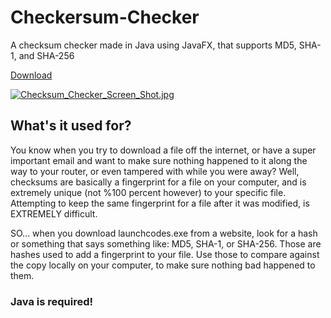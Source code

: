 # Checkersum-Checker
A checksum checker made in Java using JavaFX, that supports MD5, SHA-1, and SHA-256

<!-- Place this tag where you want the button to render. -->
<a class="github-button" href="https://github.com/TheRedSpy15/The-Trail/archive/master.zip" data-icon="octicon-cloud-download" data-size="large" aria-label="Download TheRedSpy15/The-Trail on GitHub">Download</a>

[![Checksum_Checker_Screen_Shot.jpg](https://s13.postimg.org/515ror7l3/Checksum_Checker_Screen_Shot.jpg)](https://postimg.org/image/63fy7aqeb/)


## What's it used for?

You know when you try to download a file off the internet, or have a super important email and want to make sure nothing happened to it along the way to your router, or even tampered with while you were away? Well, checksums are basically a fingerprint for a file on your computer, and is extremely unique (not %100 percent however) to your specific file. Attempting to keep the same fingerprint for a file after it was modified, is EXTREMELY difficult.

SO... when you download launchcodes.exe from a website, look for a hash or something that says something like: MD5, SHA-1, or SHA-256. Those are hashes used to add a fingerprint to your file. Use those to compare against the copy locally on your computer, to make sure nothing bad happened to them.

### Java is required!
